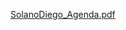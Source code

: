 [SolanoDiego_Agenda.pdf](https://github.com/diegopaul29/Agenda/files/14986371/SolanoDiego_Agenda.pdf)
